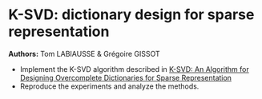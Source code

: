 # K-SVD: dictionary design for sparse representation

**Authors:** Tom LABIAUSSE & Grégoire GISSOT

* Implement the K-SVD algorithm described in [K-SVD: An Algorithm for Designing Overcomplete Dictionaries for Sparse Representation](https://legacy.sites.fas.harvard.edu/~cs278/papers/ksvd.pdf)
* Reproduce the experiments and analyze the methods.